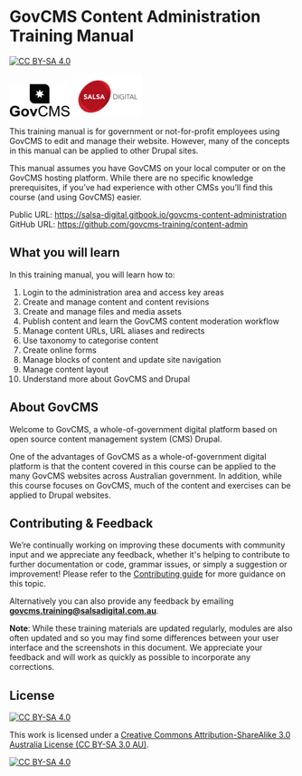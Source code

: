 # GovCMS Content Administration Training Manual
[![CC BY-SA 4.0][cc-by-sa-shield]][cc-by-sa]


![GovCMS Logo](.gitbook/assets/govcms-logo.png) ![Salsa Digital Logo](.gitbook/assets/salsa-logo.png)

This training manual is for government or not-for-profit employees using GovCMS to edit and manage their website. However, many of the concepts in this manual can be applied to other Drupal sites. 

This manual assumes you have GovCMS on your local computer or on the GovCMS hosting platform. While there are no specific knowledge prerequisites, if you’ve had experience with other CMSs you’ll find this course \(and using GovCMS\) easier.

Public URL: https://salsa-digital.gitbook.io/govcms-content-administration
GitHub URL: https://github.com/govcms-training/content-admin

## What you will learn

In this training manual, you will learn how to: 

1. Login to the administration area and access key areas
2. Create and manage content and content revisions
3. Create and manage files and media assets
4. Publish content and learn the GovCMS content moderation workflow
5. Manage content URLs, URL aliases and redirects
6. Use taxonomy to categorise content
7. Create online forms
8. Manage blocks of content and update site navigation
9. Manage content layout
10. Understand more about GovCMS and Drupal

## About GovCMS

Welcome to GovCMS, a whole-of-government digital platform based on open source content management system \(CMS\) Drupal.

One of the advantages of GovCMS as a whole-of-government digital platform is that the content covered in this course can be applied to the many GovCMS websites across Australian government. In addition, while this course focuses on GovCMS, much of the content and exercises can be applied to Drupal websites.


## Contributing & Feedback

We’re continually working on improving these documents with community input and we appreciate any feedback, whether it's helping to contribute to further documentation or code, grammar issues, or simply a suggestion or improvement! Please refer to the [Contributing guide](CONTRIBUTING.md) for more guidance on this topic.

Alternatively you can also provide any feedback by emailing **govcms.training@salsadigital.com.au**.


**Note**: While these training materials are updated regularly, modules are also often updated and so you may find some differences between your user interface and the screenshots in this document. We appreciate your feedback and will work as quickly as possible to incorporate any corrections.

## License

[![CC BY-SA 4.0][cc-by-sa-shield]][cc-by-sa]

This work is licensed under a [Creative Commons Attribution-ShareAlike 3.0 Australia License (CC BY-SA 3.0 AU)](https://creativecommons.org/licenses/by-sa/3.0/au/). 

[![CC BY-SA 4.0][cc-by-sa-image]][cc-by-sa]

[cc-by-sa]: https://creativecommons.org/licenses/by-sa/3.0/au/
[cc-by-sa-image]: https://licensebuttons.net/l/by-sa/4.0/88x31.png
[cc-by-sa-shield]: https://img.shields.io/badge/License-CC%20BY--SA%203.0%20AU-lightgrey.svg
